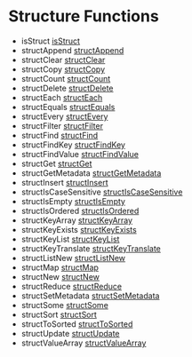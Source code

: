 # Structure Functions

- isStruct [isStruct](../functions/isStruct.md)
- structAppend [structAppend](../functions/structAppend.md)
- structClear [structClear](../functions/structClear.md)
- structCopy [structCopy](../functions/structCopy.md)
- structCount [structCount](../functions/structCount.md)
- structDelete [structDelete](../functions/structDelete.md)
- structEach [structEach](../functions/structEach.md)
- structEquals [structEquals](../functions/structEquals.md)
- structEvery [structEvery](../functions/structEvery.md)
- structFilter [structFilter](../functions/structFilter.md)
- structFind [structFind](../functions/structFind.md)
- structFindKey [structFindKey](../functions/structFindKey.md)
- structFindValue [structFindValue](../functions/structFindValue.md)
- structGet [structGet](../functions/structGet.md)
- structGetMetadata [structGetMetadata](../functions/structGetMetadata.md)
- structInsert [structInsert](../functions/structInsert.md)
- structIsCaseSensitive [structIsCaseSensitive](../functions/structIsCaseSensitive.md)
- structIsEmpty [structIsEmpty](../functions/structIsEmpty.md)
- structIsOrdered [structIsOrdered](../functions/structIsOrdered.md)
- structKeyArray [structKeyArray](../functions/structKeyArray.md)
- structKeyExists [structKeyExists](../functions/structKeyExists.md)
- structKeyList [structKeyList](../functions/structKeyList.md)
- structKeyTranslate [structKeyTranslate](../functions/structKeyTranslate.md)
- structListNew [structListNew](../functions/structListNew.md)
- structMap [structMap](../functions/structMap.md)
- structNew [structNew](../functions/structNew.md)
- structReduce [structReduce](../functions/structReduce.md)
- structSetMetadata [structSetMetadata](../functions/structSetMetadata.md)
- structSome [structSome](../functions/structSome.md)
- structSort [structSort](../functions/structSort.md)
- structToSorted [structToSorted](../functions/structToSorted.md)
- structUpdate [structUpdate](../functions/structUpdate.md)
- structValueArray [structValueArray](../functions/structValueArray.md)
